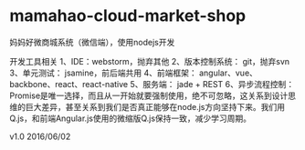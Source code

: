 # mamahao-cloud-market-shop
妈妈好微商城系统（微信端），使用nodejs开发

开发工具相关
1、IDE：webstorm，抛弃其他
2、版本控制系统： git，抛弃svn
3、单元测试： jsamine，前后端共用
4、前端框架： angular、vue、backbone、react、react-native
5、服务端： jade + REST
6、异步流程控制：Promise是唯一选择，而且从一开始就要强制使用，绝不可忽略，这关系到设计思维的巨大差异，甚至关系到我们是否真正能够在node.js方向坚持下来。我们用Q.js，和前端Angular.js使用的微缩版Q.js保持一致，减少学习周期。

v1.0 2016/06/02


